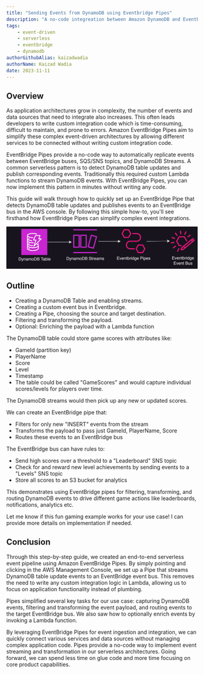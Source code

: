 ```yaml
---
title: "Sending Events from DynamoDB using Eventbridge Pipes"
description: "A no-code integreation between Amazon DynamoDB and Eventbridge"
tags:
    - event-driven
    - serverless
    - eventbridge
    - dynamodb
authorGithubAlias: kaizadwadia
authorName: Kaizad Wadia
date: 2023-11-11
---
```


## Overview

As application architectures grow in complexity, the number of events and data sources that need to integrate also increases. This often leads developers to write custom integration code which is time-consuming, difficult to maintain, and prone to errors. Amazon EventBridge Pipes aim to simplify these complex event-driven architectures by allowing different services to be connected without writing custom integration code.

EventBridge Pipes provide a no-code way to automatically replicate events between EventBridge buses, SQS/SNS topics, and DynamoDB Streams. A common serverless pattern is to detect DynamoDB table updates and publish corresponding events. Traditionally this required custom Lambda functions to stream DynamoDB events. With EventBridge Pipes, you can now implement this pattern in minutes without writing any code.

This guide will walk through how to quickly set up an EventBridge Pipe that detects DynamoDB table updates and publishes events to an EventBridge bus in the AWS console. By following this simple how-to, you'll see firsthand how EventBridge Pipes can simplify complex event integrations.

![Architecture]( images/ebpipes-ddbstreams-diagram.jpg "Architecture Diagram")

## Outline

* Creating a DynamoDB Table and enabling streams.
* Creating a custom event bus in Eventbridge.
* Creating a Pipe, choosing the source and target destination.
* Filtering and transforming the payload.
* Optional: Enriching the payload with a Lambda function

The DynamoDB table could store game scores with attributes like:

* GameId (partition key)
* PlayerName
* Score
* Level
* Timestamp
* The table could be called "GameScores" and would capture individual scores/levels for players over time.

The DynamoDB streams would then pick up any new or updated scores.

We can create an EventBridge pipe that:

* Filters for only new "INSERT" events from the stream
* Transforms the payload to pass just GameId, PlayerName, Score
* Routes these events to an EventBridge bus

The EventBridge bus can have rules to:

* Send high scores over a threshold to a "Leaderboard" SNS topic
* Check for and reward new level achievements by sending events to a "Levels" SNS topic
* Store all scores to an S3 bucket for analytics

This demonstrates using EventBridge pipes for filtering, transforming, and routing DynamoDB events to drive different game actions like leaderboards, notifications, analytics etc.

Let me know if this fun gaming example works for your use case! I can provide more details on implementation if needed.

## Conclusion

Through this step-by-step guide, we created an end-to-end serverless event pipeline using Amazon EventBridge Pipes. By simply pointing and clicking in the AWS Management Console, we set up a Pipe that streams DynamoDB table update events to an EventBridge event bus. This removes the need to write any custom integration logic in Lambda, allowing us to focus on application functionality instead of plumbing.

Pipes simplified several key tasks for our use case: capturing DynamoDB events, filtering and transforming the event payload, and routing events to the target EventBridge bus. We also saw how to optionally enrich events by invoking a Lambda function.

By leveraging EventBridge Pipes for event ingestion and integration, we can quickly connect various services and data sources without managing complex application code. Pipes provide a no-code way to implement event streaming and transformation in our serverless architectures. Going forward, we can spend less time on glue code and more time focusing on core product capabilities.
